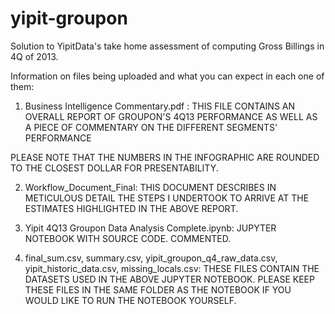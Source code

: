 # yipit-groupon
Solution to YipitData's take home assessment of computing Gross Billings in 4Q of 2013.

Information on files being uploaded and what you can expect in each one of them:

1. Business Intelligence Commentary.pdf : THIS FILE CONTAINS AN OVERALL REPORT OF GROUPON'S 4Q13 PERFORMANCE AS WELL AS A PIECE OF COMMENTARY ON THE DIFFERENT SEGMENTS' PERFORMANCE

PLEASE NOTE THAT THE NUMBERS IN THE INFOGRAPHIC ARE ROUNDED TO THE CLOSEST DOLLAR FOR PRESENTABILITY. 

2. Workflow_Document_Final: THIS DOCUMENT DESCRIBES IN METICULOUS DETAIL THE STEPS I UNDERTOOK TO ARRIVE AT THE ESTIMATES HIGHLIGHTED IN THE ABOVE REPORT.

3. Yipit 4Q13 Groupon Data Analysis Complete.ipynb: JUPYTER NOTEBOOK WITH SOURCE CODE. COMMENTED. 

4. final_sum.csv, summary.csv, yipit_groupon_q4_raw_data.csv, yipit_historic_data.csv, missing_locals.csv: THESE FILES CONTAIN THE DATASETS USED IN THE ABOVE JUPYTER NOTEBOOK. PLEASE KEEP THESE FILES IN THE SAME FOLDER AS THE NOTEBOOK IF YOU WOULD LIKE TO RUN THE NOTEBOOK YOURSELF.
